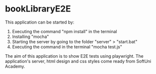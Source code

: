# bookLibraryE2E

This application can be started by:
1. Executing the command "npm install" in the terminal
2. Installing "mocha"
3. Starting the server by going to the folder "server" > "start.bat"
4. Executing the command in the terminal "mocha test.js"

The aim of this application is to show E2E tests using playwright.
The application's server, html design and css styles come ready from SoftUni Academy.
